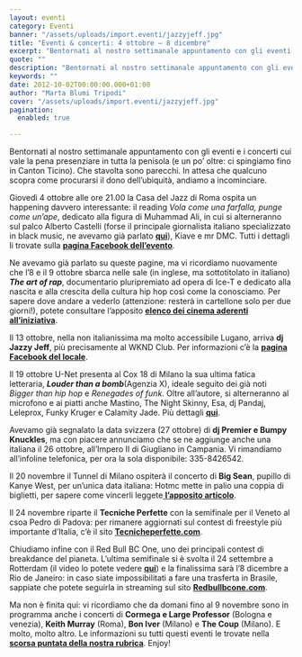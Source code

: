 ```yaml
---
layout: eventi
category: Eventi
banner: "/assets/uploads/import.eventi/jazzyjeff.jpg"
title: "Eventi & concerti: 4 ottobre – 8 dicembre"
excerpt: "Bentornati al nostro settimanale appuntamento con gli eventi e i concerti cui vale la pena presenziare in tutta la penisola (e un po’ oltre: ci spingiamo fino in Canton Ticino). Che stavolta sono parecchi. In attesa che qualcuno scopra come procurarsi il dono dell’ubiquità, andiamo a incominciare. Giovedì 4 ottobre alle ore 21.00 la Casa [&hellip"
quote: ""
description: "Bentornati al nostro settimanale appuntamento con gli eventi e i concerti cui vale la pena presenziare in tutta la penisola (e un po’ oltre: ci spingiamo fino in Canton Ticino). Che stavolta sono parecchi. In attesa che qualcuno scopra come procurarsi il dono dell’ubiquità, andiamo a incominciare. Giovedì 4 ottobre alle ore 21.00 la Casa [&hellip"
keywords: ""
date: 2012-10-02T00:00:00.000+01:00
author: "Marta Blumi Tripodi"
cover: "/assets/uploads/import.eventi/jazzyjeff.jpg"
pagination:
  enabled: true

---
```


Bentornati al nostro settimanale appuntamento con gli eventi e i concerti cui vale la pena presenziare in tutta la penisola (e un po’ oltre: ci spingiamo fino in Canton Ticino). Che stavolta sono parecchi. In attesa che qualcuno scopra come procurarsi il dono dell’ubiquità, andiamo a incominciare.

Giovedì 4 ottobre alle ore 21.00 la Casa del Jazz di Roma ospita un happening davvero interessante: il reading _Vola come una farfalla, punge come un’ape_, dedicato alla figura di Muhammad Ali, in cui si alterneranno sul palco Alberto Castelli (forse il principale giornalista italiano specializzato in black music, ne avevamo già parlato [**qui**](https://hotmc.com/soul-people-guida-essenziale-ai-giganti-della-musica-black/ "http://hotmc.com/soul-people-guida-essenziale-ai-giganti-della-musica-black/")), Kiave e mr DMC. Tutti i dettagli li trovate sulla [**pagina Facebook dell’evento**](https://www.facebook.com/alrigazzi?fref=ts#!/events/426283477433806/ "https://www.facebook.com/alrigazzi?fref=ts#!/events/426283477433806/").

Ne avevamo già parlato su queste pagine, ma vi ricordiamo nuovamente che l’8 e il 9 ottobre sbarca nelle sale (in inglese, ma sottotitolato in italiano) **_The art of rap_**, documentario pluripremiato ad opera di Ice-T e dedicato alla nascita e alla crescita della cultura hip hop così come la conosciamo. Per sapere dove andare a vederlo (attenzione: resterà in cartellone solo per due giorni!), potete consultare l’apposito [**elenco dei cinema aderenti all’iniziativa**](https://www.facebook.com/theartofrapitalia "https://www.facebook.com/theartofrapitalia").

Il 13 ottobre, nella non italianissima ma molto accessibile Lugano, arriva **dj Jazzy Jeff**, più precisamente al WKND Club. Per informazioni c’è la [**pagina Facebook del locale**](https://www.facebook.com/wkndlugano "https://www.facebook.com/wkndlugano").

Il 19 ottobre U-Net presenta al Cox 18 di Milano la sua ultima fatica letteraria, _**Louder than a bomb**_(Agenzia X), ideale seguito dei già noti _Bigger than hip hop_ e _Renegades of funk_. Oltre all’autore, si alterneranno al microfono e ai piatti anche Mastino, The Night Skinny, Esa, dj Pandaj, Leleprox, Funky Kruger e Calamity Jade. Più dettagli [**qui**](https://www.facebook.com/alrigazzi?fref=ts#!/events/372926752787966/ "https://www.facebook.com/alrigazzi?fref=ts#!/events/372926752787966/").

Avevamo già segnalato la data svizzera (27 ottobre) di **dj Premier e Bumpy Knuckles**, ma con piacere annunciamo che se ne aggiunge anche una italiana il 26 ottobre, all’Impero II di Giugliano in Campania. Vi rimandiamo all’infoline telefonica, per ora la sola disponibile: 335-8426542.

Il 20 novembre il Tunnel di Milano ospiterà il concerto di **Big Sean**, pupillo di Kanye West, per un’unica data italiana: Hotmc mette in palio una coppia di biglietti, per sapere come vincerli leggete[ **l’apposito articolo**](https://hotmc.com/competition-big-sean-vinci-i-biglietti-per-il-concerto-di-milano/ "http://hotmc.com/competition-big-sean-vinci-i-biglietti-per-il-concerto-di-milano/").

Il 24 novembre riparte il **Tecniche Perfette** con la semifinale per il Veneto al csoa Pedro di Padova: per rimanere aggiornati sul contest di freestyle più importante d’Italia, c’è il sito [**Tecnicheperfette.com**](http://www.tecnicheperfette.com/ "http://www.tecnicheperfette.com/").

Chiudiamo infine con il Red Bull BC One, uno dei principali contest di breakdance del pianeta. L’ultima semifinale si è svolta il 24 settembre a Rotterdam (il video lo potete vedere [**qui**](https://live.redbull.tv/events/111/bc-one-rotterdam/ "http://live.redbull.tv/events/111/bc-one-rotterdam/")) e la finalissima sarà l’8 dicembre a Rio de Janeiro: in caso siate impossibilitati a fare una trasferta in Brasile, sappiate che potete seguirla in streaming sul sito [**Redbullbcone.com**](http://www.redbullbcone.com/ "http://www.redbullbcone.com/").

Ma non è finita qui: vi ricordiamo che da domani fino al 9 novembre sono in programma anche i concerti di **Cormega e Large Professor** (Bologna e venezia), **Keith Murray** (Roma), **Bon Iver** (Milano) e **The Coup** (Milano). E molto, molto altro. Le informazioni su tutti questi eventi le trovate nella [**scorsa puntata della nostra rubrica**](https://hotmc.com/eventi-concerti-27-settembre-9-novembre/ "http://hotmc.com/eventi-concerti-27-settembre-9-novembre/"). Enjoy!